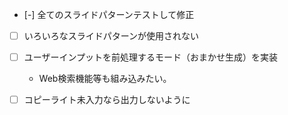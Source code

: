 - [-] 全てのスライドパターンテストして修正
- [ ] いろいろなスライドパターンが使用されない
- [ ] ユーザーインプットを前処理するモード（おまかせ生成）を実装
    - Web検索機能等も組み込みたい。

- [ ] コピーライト未入力なら出力しないように